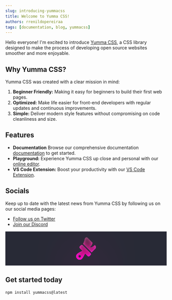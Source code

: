 ```yaml
---
slug: introducing-yummacss
title: Welcome to Yumma CSS!
authors: rrenildopereiraa
tags: [documentation, blog, yummacss]
---
```


Hello everyone! I'm excited to introduce [Yumma CSS](https://github.com/yumma-lib/yumma-css), a CSS library designed to make the process of developing open source websites smoother and more enjoyable.

<!-- truncate -->

## Why Yumma CSS?

Yumma CSS was created with a clear mission in mind:

1. **Beginner Friendly:** Making it easy for beginners to build their first web pages.
2. **Optimized:** Make life easier for front-end developers with regular updates and continuous improvements.
3. **Simple:** Deliver modern style features without compromising on code cleanliness and size.

## Features

- **Documentation** Browse our comprehensive documentation [documentation](https://yummacss.vercel.app) to get started.
- **Playground:** Experience Yumma CSS up close and personal with our  [online editor](https://yummacss-editor.vercel.app).
- **VS Code Extension:** Boost your productivity with our [VS Code Extension](https://marketplace.visualstudio.com/items?itemName=yumma-css-helper.yumma-css-helper).

## Socials

Keep up to date with the latest news from Yumma CSS by following us on our social media pages:

- [Follow us on Twitter](https://twitter.com/yummacss)
- [Join our Discord](https://discord.gg/2MUw2g6FCn)

![Welcome Banner](./welcome.png)

## Get started today

```bash
npm install yummacss@latest
```
